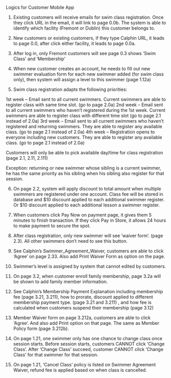 Logics for Customer Mobile App
1.	Existing customers will receive emails for swim class registration.  Once they click URL in the email, it will link to page 0.0b. The system is able to identify which facility (Fremont or Dublin) this customer belongs to. 

2.	New customers or existing customers, if they type Calphin URL, it leads to page 0.0, after click either facility, it leads to page 0.0a. 


3.	After log in, only Fremont customers will see page 0.3 shows ‘Swim Class’ and ‘Membership’

4.	When new customer creates an account, he needs to fill out new swimmer evaluation form for each new swimmer added (for swim class only), then system will assign a level to this swimmer (page 1.12a)

5.	Swim class registration adapts the following priorities:

1st week – Email sent to all current swimmers. Current swimmers are able to register class with same time slot. (go to page 2.0a)
2nd week – Email sent to all current swimmers who haven’t registered during the 1st week. Current swimmers are able to register class with different time slot (go to page 2.1 instead of 2.0a) 
3rd week – Email sent to all current swimmers who haven’t registered and returning swimmers. They are able to register any available class. (go to page 2.1 instead of 2.0a) 
4th week – Registration opens to everyone including new customers.  They are able to register any available class. (go to page 2.1 instead of 2.0a) 

Customers will only be able to pick available day/time for class registration (page 2.1, 2.11, 2.111)

Exception:  returning or new swimmer whose sibling is a current swimmer, he has the same priority as his sibling when his sibling also register for that session.

6.	On page 2.2, system will apply discount to total amount when multiple swimmers are registered under one account. Class fee will be stored in database and $10 discount applied to each additional swimmer register. Or $10 discount applied to each additional lesson a swimmer register.

7.	When customers click Pay Now on payment page, it gives them 5 minutes to finish transaction. If they click Pay in Store, it allows 24 hours to make payment to secure the spot. 

8.	After class registration, only new swimmer will see ‘waiver form’. 
(page 2.3). All other swimmers don’t need to see this button.

9.	See Calphin’s Swimmer_Agreement_Waiver, customers are able to click ‘Agree’ on page 2.33. Also add Print Waiver Form as option on the page. 

10.	Swimmer’s level is assigned by system that cannot edited by customers.

11.	On page 3.2, when customer enroll family membership, page 3.2a will be shown to add family member information.

12.	See Calphin’s Membership Payment Explanation including membership fee (page 3.21, 3.211), how to prorate, discount applied to different membership payment type. (page 3.21 and 3.211) , and how fee is calculated when customers suspend their membership (page 3.12)

13.	Member Waiver form on page 3.212a, customers are able to click ‘Agree’.  And also add Print option on that page. The same as Member Policy form (page 3.212b). 

14.	On page 1.21, one swimmer only has one chance to change class once session starts. Before session starts, customers CANNOT click ‘Change Class’. After ‘Change Class’ succeed, customer CANNOT click ‘Change Class’ for that swimmer for that session. 

15.	On page 1.21, ‘Cancel Class’ policy is listed on Swimmer Agreement Waiver, refund fee is applied based on when class is cancelled. 









